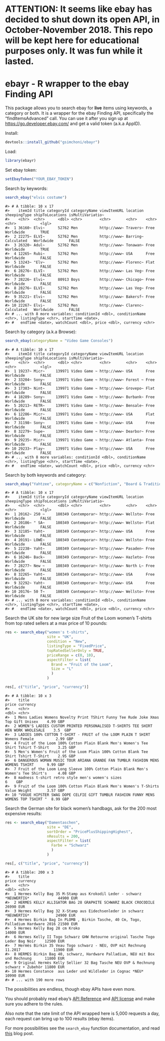 <!-- README.md is generated from README.Rmd. Please edit that file -->
ATTENTION: It seems like ebay has decided to shut down its open API, in October-November 2018. This repo will be kept here for educational purposes only. It was fun while it lasted.
=====================================================================================================================================================================================

ebayr - R wrapper to the ebay Finding API
=========================================

This package allows you to search ebay for **live** items using
keywords, a category or both. It is a wrapper for the ebay Finding API,
specifically the “findItemsAdvanced” call. You can use it after you sign
up at <https://go.developer.ebay.com/> and get a valid token (a.k.a
AppID).

Install:

``` r
devtools::install_github("gsimchoni/ebayr")
```

Load:

``` r
library(ebayr)
```

Set ebay token:

``` r
setEbayToken("YOUR_EBAY_TOKEN")
```

Search by keywords:

``` r
search_ebay("elvis costume")
```

    #> # A tibble: 10 x 17
    #>    itemId title categoryId categoryName viewItemURL location sheepingType shipToLocations isMultiVariatio~
    #>    <chr>  <chr>      <dbl> <chr>        <chr>       <chr>    <chr>        <chr>           <lgl>           
    #>  1 36160~ Elvi~      52762 Men          http://www~ Travers~ Free         Worldwide       TRUE            
    #>  2 22275~ ELVI~      52762 Men          http://www~ Barring~ Calculated   Worldwide       FALSE           
    #>  3 26320~ Adul~      52762 Men          http://www~ Tonawan~ Free         Worldwide       TRUE            
    #>  4 12265~ Rubi~      52762 Men          http://www~ USA      Free         Worldwide       FALSE           
    #>  5 13243~ "Elv~      52762 Men          http://www~ Florenc~ Flat         Worldwide       FALSE           
    #>  6 28276~ ELVI~      52762 Men          http://www~ Las Veg~ Free         Worldwide       FALSE           
    #>  7 28226~ Elvi~      80913 Boys         http://www~ Chicago~ Free         Worldwide       FALSE           
    #>  8 28276~ ELVI~      52762 Men          http://www~ Las Veg~ Free         Worldwide       FALSE           
    #>  9 35221~ Elvi~      52762 Men          http://www~ Bakersf~ Free         Worldwide       FALSE           
    #> 10 22267~ Elvi~      52762 Men          http://www~ Clarenc~ Calculated   Worldwide       FALSE           
    #> # ... with 8 more variables: conditionId <dbl>, conditionName <chr>, listingType <chr>, startTime <date>,
    #> #   endTime <date>, watchCount <dbl>, price <dbl>, currency <chr>

Search by category (a.k.a Browse):

``` r
search_ebay(categoryName = "Video Game Consoles")
```

    #> # A tibble: 10 x 17
    #>    itemId title categoryId categoryName viewItemURL location sheepingType shipToLocations isMultiVariatio~
    #>    <chr>  <chr>      <dbl> <chr>        <chr>       <chr>    <chr>        <chr>           <lgl>           
    #>  1 19237~ Micr~     139971 Video Game ~ http://www~ USA      Free         Worldwide       FALSE           
    #>  2 33204~ Sony~     139971 Video Game ~ http://www~ Forest ~ Free         Worldwide       FALSE           
    #>  3 17303~ Nint~     139971 Video Game ~ http://www~ Grovepo~ Flat         Worldwide       FALSE           
    #>  4 18289~ Sony~     139971 Video Game ~ http://www~ Burbank~ Free         Worldwide       FALSE           
    #>  5 20213~ RETR~     139971 Video Game ~ http://www~ Bensale~ Free         Worldwide       FALSE           
    #>  6 12286~ Micr~     139971 Video Game ~ http://www~ USA      Flat         Worldwide       FALSE           
    #>  7 31198~ Sony~     139971 Video Game ~ http://www~ USA      Free         Worldwide       FALSE           
    #>  8 32279~ Supe~     139971 Video Game ~ http://www~ Dearbor~ Free         Worldwide       FALSE           
    #>  9 29235~ Micr~     139971 Video Game ~ http://www~ Atlanta~ Free         Worldwide       FALSE           
    #> 10 29233~ Play~     139971 Video Game ~ http://www~ USA      Free         Worldwide       FALSE           
    #> # ... with 8 more variables: conditionId <dbl>, conditionName <chr>, listingType <chr>, startTime <date>,
    #> #   endTime <date>, watchCount <dbl>, price <dbl>, currency <chr>

Search by both keywords and category:

``` r
search_ebay("Yahtzee", categoryName = c("Nonfiction", "Board & Traditional Games"))
```

    #> # A tibble: 10 x 17
    #>    itemId title categoryId categoryName viewItemURL location sheepingType shipToLocations isMultiVariatio~
    #>    <chr>  <chr>      <dbl> <chr>        <chr>       <chr>    <chr>        <chr>           <lgl>           
    #>  1 20162~ 250 ~     180349 Contemporar~ http://www~ Wellsto~ Free         Worldwide       FALSE           
    #>  2 20186~ " SA~     180349 Contemporar~ http://www~ Wellsto~ Flat         Worldwide       FALSE           
    #>  3 32185~ Yaht~     180349 Contemporar~ http://www~ USA      Free         Worldwide       FALSE           
    #>  4 20191~ LOWE~     180349 Contemporar~ http://www~ Wellsto~ Free         Worldwide       FALSE           
    #>  5 22238~ Yaht~     180349 Contemporar~ http://www~ Pasaden~ Free         Worldwide       FALSE           
    #>  6 16246~ Back~     180349 Contemporar~ http://www~ Hazleto~ Free         Worldwide       FALSE           
    #>  7 28277~ New ~     180349 Contemporar~ http://www~ North L~ Free         Worldwide       FALSE           
    #>  8 32265~ Yaht~     180349 Contemporar~ http://www~ USA      Free         Worldwide       FALSE           
    #>  9 32292~ Yaht~     180349 Contemporar~ http://www~ USA      Free         Worldwide       FALSE           
    #> 10 20176~ 50 T~     180349 Contemporar~ http://www~ Wellsto~ Free         Worldwide       FALSE           
    #> # ... with 8 more variables: conditionId <dbl>, conditionName <chr>, listingType <chr>, startTime <date>,
    #> #   endTime <date>, watchCount <dbl>, price <dbl>, currency <chr>

Search the UK site for new large size Fruit of the Loom women’s T-shirts
from top rated sellers at a max price of 10 pounds:

``` r
res <- search_ebay("women's t-shirts",
                   site = "UK",
                   condition = "New",
                   listingType = "FixedPrice",
                   topRatedSellerOnly = TRUE,
                   priceRange = c(0, 10),
                   aspectFilter = list(
                     Brand = "Fruit of the Loom",
                     Size = "L"
                     )
                   )

res[, c("title", "price", "currency")]
```

    #> # A tibble: 10 x 3
    #>    title                                                                              price currency
    #>    <chr>                                                                              <dbl> <chr>   
    #>  1 Mens Ladies Womens Novelty Print TShirt Funny Tee Rude Joke Xmas Top Gift Unisex    4.99 GBP     
    #>  2 WOMEN'S LADIES CUSTOM PRINTED PERSONALISED T-SHIRTS TEE SHIRT HEN WORK WHOLESALE    3.5  GBP     
    #>  3 LADIES 100% COTTON T-SHIRT - FRUIT of the LOOM PLAIN T SHIRT Womens Female          2.99 GBP     
    #>  4 Fruit of the Loom 100% Cotton Plain Blank Men's Women's Tee Shirt Tshirt T-Shirt    3.25 GBP     
    #>  5 Men's Women's Fruit of the Loom Plain 100% Cotton Blank Tee Shirt Tshirt T-Shirt    2.95 GBP     
    #>  6 DANGEROUS WOMAN MUSIC TOUR ARIANA GRANDE FAN TUMBLR FASHION MENS WOMENS TSHIRT      9.99 GBP     
    #>  7 Fruit of the Loom Long Sleeve 100% Cotton Plain Blank Men's Women's Tee Shirt's     4.08 GBP     
    #>  8 madness t-shirt retro style men's women's sizes                                     6    GBP     
    #>  9 Fruit of the Loom 100% Cotton Plain Blank Men's Women's T-Shirts Value Weight       3.57 GBP     
    #> 10 "VOGUE HIPSTER SWAG DOPE CELFIE GIFT TUMBLR FASHION FUNNY MENS WOMENS TOP TSHIRT "  8.99 GBP

Search the German site for black women’s handbags, ask for the 200 most
expensive results:

``` r
res <- search_ebay("Damentaschen",
                   site = "DE",
                   sortOrder = "PricePlusShippingHighest",
                   nResults = 200,
                   aspectFilter = list(
                     Farbe = "Schwarz"
                     )
                   )

res[, c("title", "price", "currency")]
```

    #> # A tibble: 200 x 3
    #>    title                                                                            price currency
    #>    <chr>                                                                            <dbl> <chr>   
    #>  1 Hermes Kelly Bag 35 M-Stamp aus Krokodil Leder - schwarz *NEUWERTIG*             44900 EUR     
    #>  2 HERMES KELLY ALLIGATOR BAG 28 GRAPHITE SCHWARZ BLACK CROCODILE                   26990 EUR     
    #>  3 Hermes Kelly Bag 32 X-Stamp aus Eidechsenleder in schwarz *NEUWERTIG*            24900 EUR     
    #>  4 Hermes Birkin Bag In PLOMB , Birkin Tasche, 40 Cm, Togo, Palladium Hardware 2016 21500 EUR     
    #>  5 Hermes Kelly Bag 28 cm Kroko                                                     14000 EUR     
    #>  6 Hermes Kelly II Togo Schwarz GHW Retourne original Tasche Togo Leder Bag Noir    12500 EUR     
    #>  7 Hermès Birkin 35 Veau Togo schwarz - NEU, OVP mit Rechnung 11.2017               11900 EUR     
    #>  8 HERMES Birkin Bag 40, schwarz, Hardware Palladium, NEU mit Box und Rechnung      11800 EUR     
    #>  9 Original Hermès Kelly Sellier 32 Bag Tasche NEU OVP & Rechnung schwarz + Zubehör 11800 EUR     
    #> 10 Hermes Constance  aus Leder und Wildleder in Cognac *NEU*                        10990 EUR     
    #> # ... with 190 more rows

The possibilities are endless, though ebay APIs have even more.

You should probably read ebay’s [API
Reference](https://developer.ebay.com/Devzone/finding/Concepts/FindingAPIGuide.html)
and [API license](https://go.developer.ebay.com/api-license-agreement)
and make sure you adhere to the rules.

Also note that the rate limit of the API wrapped here is 5,000 requests
a day, each request can bring up to 100 results (ebay items).

For more possibilities see the `search_ebay` function documentation, and
read
[this](http://giorasimchoni.com/2017/12/19/2017-12-19-e-is-for-elephant-the-ebayr-package/)
blog post.

